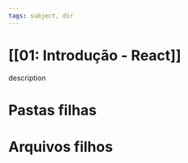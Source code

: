 ```yaml
---
tags: subject, dir
---
```


# [[01: Introdução - React]]

description

# Pastas filhas



# Arquivos filhos


